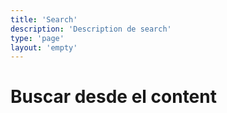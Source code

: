 ```yaml
---
title: 'Search'
description: 'Description de search'
type: 'page'
layout: 'empty'
---
```


<div class="flex justify-center items-center min-h-dvh">
  <h1>Buscar desde el content</h1>
</div>